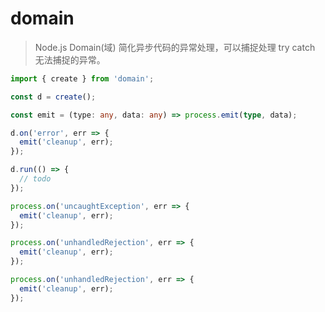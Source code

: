 # domain

> Node.js Domain(域) 简化异步代码的异常处理，可以捕捉处理 try catch 无法捕捉的异常。

```ts
import { create } from 'domain';

const d = create();

const emit = (type: any, data: any) => process.emit(type, data);

d.on('error', err => {
  emit('cleanup', err);
});

d.run(() => {
  // todo
});

process.on('uncaughtException', err => {
  emit('cleanup', err);
});

process.on('unhandledRejection', err => {
  emit('cleanup', err);
});

process.on('unhandledRejection', err => {
  emit('cleanup', err);
});
```
